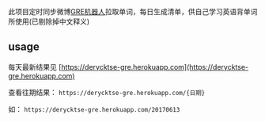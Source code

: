 此项目定时同步微博[GRE机器人](http://weibo.com/p/1005051734409641)拉取单词，每日生成清单，供自己学习英语背单词所使用(已剔除掉中文释义)

## usage ##

每天最新结果见 [https://derycktse-gre.herokuapp.com](https://derycktse-gre.herokuapp.com)

查看往期结果：
`https://derycktse-gre.herokuapp.com/{日期}`

如：
`https://derycktse-gre.herokuapp.com/20170613`